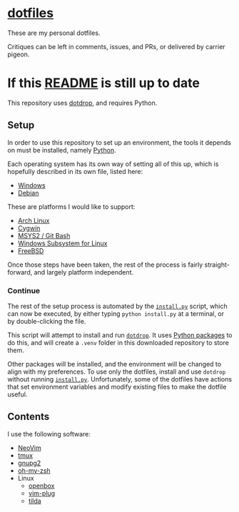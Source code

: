 # [dotfiles][]

These are my personal dotfiles.

Critiques can be left in comments, issues, and PRs, or delivered by carrier pigeon.

# If this [README](./README.md) is still up to date

This repository uses [dotdrop][], and requires Python.

## Setup

In order to use this repository to set up an environment, the tools it depends on must be installed, namely [Python][].

Each operating system has its own way of setting all of this up, which is hopefully described in its own file, listed here:


 - [Windows](./INSTALL_windows.md)
 - [Debian](./INSTALL_debian.md)

These are platforms I would like to support:

 - [Arch Linux](./INSTALL_archlinux.md)
 - [Cygwin](./INSTALL_cygwin.md)
 - [MSYS2 / Git Bash](./INSTALL_gitbash.md)
 - [Windows Subsystem for Linux](./INSTALL_wsl.md)
 - [FreeBSD](./INSTALL_freebsd.md)

Once those steps have been taken, the rest of the process is fairly straight-forward, and largely platform independent.

### Continue

The rest of the setup process is automated by the [`install.py`](./install.py) script, which can now be executed, by either typing `python install.py` at a terminal, or by double-clicking the file.

This script will attempt to install and run [`dotdrop`][dotdrop]. It uses [Python packages][python-packages] to do this, and will create a `.venv` folder in this downloaded repository to store them.

Other packages will be installed, and the environment will be changed to align with my preferences. To use only the dotfiles, install and use `dotdrop` without running [`install.py`](./install.py). Unfortunately, some of the dotfiles have actions that set environment variables and modify existing files to make the dotfile useful.

## Contents

I use the following software:

- [NeoVim][]
- [tmux][]
- [gnupg2][]
- [oh-my-zsh][]
- Linux
  - [openbox][]
  - [vim-plug][]
  - [tilda][]

[dotfiles]: <https://wiki.archlinux.org/index.php/Dotfiles>
[dotdrop]: <https://github.com/deadc0de6/dotdrop>
[Python]: <https://www.python.org/>
[python-packages]: <https://pypi.org/help/#packages>
[NeoVim]: <https://neovim.io/>
[tmux]: <https://github.com/tmux/tmux>
[gnupg2]: <https://gnupg.org/>
[oh-my-zsh]: <https://ohmyz.sh/>
[openbox]: <http://openbox.org>
[vim-plug]: <https://github.com/junegunn/vim-plug>
[tilda]: <https://github.com/lanoxx/tilda>
